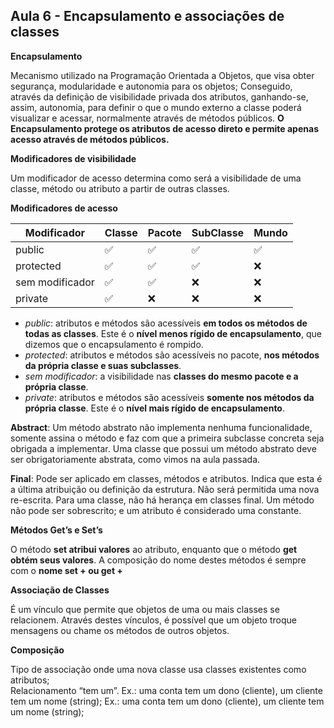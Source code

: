 ﻿## Aula 6 - Encapsulamento e associações de classes
**Encapsulamento** 

Mecanismo utilizado na Programação Orientada a Objetos, que visa obter segurança, modularidade e autonomia para os objetos; 
Conseguido, através da definição de visibilidade privada dos atributos, ganhando-se, assim, autonomia, para definir o que o mundo externo a classe poderá visualizar e acessar, normalmente através de métodos públicos. 
**O Encapsulamento protege os atributos de acesso direto e permite apenas acesso através de métodos públicos.**

**Modificadores de visibilidade** 

Um modificador de acesso determina como será a visibilidade de uma classe, método ou atributo a partir de outras classes.  

**Modificadores de acesso**

| Modificador     | Classe | Pacote | SubClasse | Mundo |
|-----------------|--------|--------|-----------|-------|
| public          | ✅      | ✅      | ✅         | ✅     |
| protected       | ✅      | ✅      | ✅         | ❌     |
| sem modificador | ✅      | ✅      | ❌         | ❌     |
| private         | ✅      | ❌      | ❌         | ❌     |

  * _public_: atributos e métodos são acessíveis __em todos os métodos de todas as classes__. Este é o __nível menos rígido de encapsulamento__, que dizemos que o encapsulamento é rompido. 
  * _protected_: atributos e métodos são acessíveis no pacote, __nos métodos da própria classe e suas subclasses__.  
  * _sem modificador_: a visibilidade nas __classes do mesmo pacote e a própria classe__. 
  * _private_: atributos e métodos são acessíveis __somente nos métodos da própria classe__. Este é o __nível mais rígido de encapsulamento__. 
  
 __Abstract__: Um método abstrato não implementa nenhuma funcionalidade, somente assina o método e faz com que a primeira subclasse concreta seja obrigada a implementar. Uma classe que possui um método abstrato deve ser obrigatoriamente abstrata, como vimos na aula passada. 

__Final__: Pode ser aplicado em classes, métodos e atributos. Indica que esta é a última atribuição ou definição da estrutura. Não será permitida uma nova re-escrita. Para uma classe, não há herança em classes final. Um método não pode ser sobrescrito; e um atributo é considerado uma constante. 

**Métodos Get’s e Set’s**

O método **set atribui valores** ao atributo, enquanto que o método **get obtém seus valores**. 
A composição do nome destes métodos é sempre com o **nome set + <nome atributo> ou get + <nome atributo>**

**Associação de Classes**

É um vínculo que permite que objetos de uma ou mais classes se relacionem. Através destes vínculos, é possível que um objeto troque mensagens ou chame os métodos de outros objetos.

**Composição**

Tipo de associação onde uma nova classe usa classes existentes como atributos;  
Relacionamento “tem um”. 
Ex.: uma conta tem um dono (cliente), um cliente tem um nome (string); 
Ex.: uma conta tem um dono (cliente), um cliente tem um nome (string);  